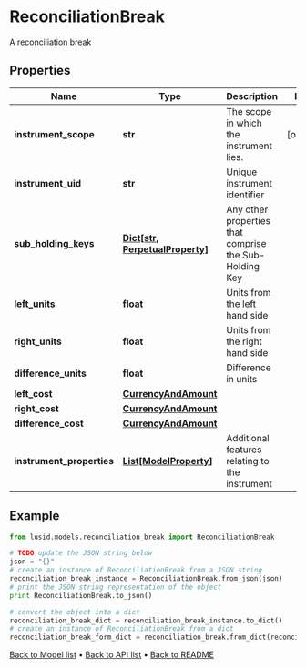 # ReconciliationBreak

A reconciliation break

## Properties
Name | Type | Description | Notes
------------ | ------------- | ------------- | -------------
**instrument_scope** | **str** | The scope in which the instrument lies. | [optional] 
**instrument_uid** | **str** | Unique instrument identifier | 
**sub_holding_keys** | [**Dict[str, PerpetualProperty]**](PerpetualProperty.md) | Any other properties that comprise the Sub-Holding Key | 
**left_units** | **float** | Units from the left hand side | 
**right_units** | **float** | Units from the right hand side | 
**difference_units** | **float** | Difference in units | 
**left_cost** | [**CurrencyAndAmount**](CurrencyAndAmount.md) |  | 
**right_cost** | [**CurrencyAndAmount**](CurrencyAndAmount.md) |  | 
**difference_cost** | [**CurrencyAndAmount**](CurrencyAndAmount.md) |  | 
**instrument_properties** | [**List[ModelProperty]**](ModelProperty.md) | Additional features relating to the instrument | 

## Example

```python
from lusid.models.reconciliation_break import ReconciliationBreak

# TODO update the JSON string below
json = "{}"
# create an instance of ReconciliationBreak from a JSON string
reconciliation_break_instance = ReconciliationBreak.from_json(json)
# print the JSON string representation of the object
print ReconciliationBreak.to_json()

# convert the object into a dict
reconciliation_break_dict = reconciliation_break_instance.to_dict()
# create an instance of ReconciliationBreak from a dict
reconciliation_break_form_dict = reconciliation_break.from_dict(reconciliation_break_dict)
```
[Back to Model list](../README.md#documentation-for-models) &#8226; [Back to API list](../README.md#documentation-for-api-endpoints) &#8226; [Back to README](../README.md)



